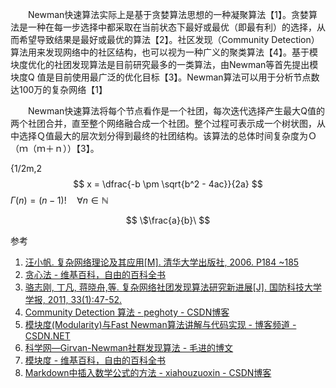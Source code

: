 &emsp;&emsp;Newman快速算法实际上是基于贪婪算法思想的一种凝聚算法【1】。贪婪算法是一种在每一步选择中都采取在当前状态下最好或最优（即最有利）的选择，从而希望导致结果是最好或最优的算法【2】。社区发现（Community Detection）算法用来发现网络中的社区结构，也可以视为一种广义的聚类算法【4】。基于模块度优化的社团发现算法是目前研究最多的一类算法，由Newman等首先提出模块度Q 值是目前使用最广泛的优化目标【3】。Newman算法可以用于分析节点数达100万的复杂网络【1】
 
&emsp;&emsp;Newman快速算法将每个节点看作是一个社团，每次迭代选择产生最大Q值的两个社团合并，直至整个网络融合成一个社团。整个过程可表示成一个树状图，从中选择Ｑ值最大的层次划分得到最终的社团结构。该算法的总体时间复杂度为Ｏ（ｍ（ｍ＋ｎ））【3】。

\{1/2m,2
$$ x = \dfrac{-b \pm \sqrt{b^2 - 4ac}}{2a} $$
$\Gamma(n) = (n-1)!\quad\forall n\in\mathbb N$

$$ \$\frac{a}{b}\ $$

参考
1. [汪小帆. 复杂网络理论及其应用[M]. 清华大学出版社, 2006. P184 ~185](books.google.com.hk/books?id=IMzxW0XiuDQC&pg=PA185&lpg=PA185&dq=Newman%E5%BF%AB%E9%80%9F%E7%AE%97%E6%B3%95&source=bl&ots=fvl3jgHdIz&sig=hGR-_8bH0ZklUkWWbtLra8geFDY&hl=zh-CN&sa=X&ved=0ahUKEwizjebkvYLVAhVGUZQKHWneCUUQ6AEILDAB#v=onepage&q=Newman%E5%BF%AB%E9%80%9F%E7%AE%97%E6%B3%95&f=false)
2. [贪心法 - 维基百科，自由的百科全书](zh.wikipedia.org/wiki/%E8%B4%AA%E5%BF%83%E6%B3%95)
3. [骆志刚, 丁凡, 蒋晓舟,等. 复杂网络社团发现算法研究新进展[J]. 国防科技大学学报, 2011, 33(1):47-52.
](journal.nudt.edu.cn/publish_article/2011/1/201101011.pdf)
4. [Community Detection 算法 - peghoty - CSDN博客 ](blog.csdn.net/itplus/article/details/9286905)
5. [模块度(Modularity)与Fast Newman算法讲解与代码实现 - 博客频道 - CSDN.NET ](blog.csdn.net/marywbrown/article/details/62059231)
6. [科学网—Girvan-Newman社群发现算法 - 毛进的博文 ](blog.sciencenet.cn/blog-563898-750516.html)
7. [模块度 - 维基百科，自由的百科全书 ](https://zh.wikipedia.org/wiki/%E6%A8%A1%E5%9D%97%E5%BA%A6)
8. [Markdown中插入数学公式的方法 - xiahouzuoxin - CSDN博客](http://blog.csdn.net/xiahouzuoxin/article/details/26478179) 